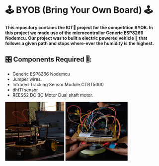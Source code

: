 # 🕹️ BYOB (Bring Your Own Board) 🕹️

#### This repository contains the IOT🔌 project  for the competition BYOB. In this project we made use of the microcontroller Generic ESP8266 Nodemcu. Our project was to built a electric powered vehicle 🚌 that follows a given path and stops where-ever the humidity is the highest.

## 🎛️ Components Required 🎚️:
- Generic ESP8266 Nodemcu
- Jumper wires.
- Infrared Tracking Sensor Module CTRT5000
- dht11 sensor
- REES52 DC BO Motor Dual shaft motor.

<p><img src = "./img/BYOB1.jpg" height = 190 width = 190/ padding=70> <img src = "./img/BYOB2.jpg" height = 190 width = 200/><p/>
